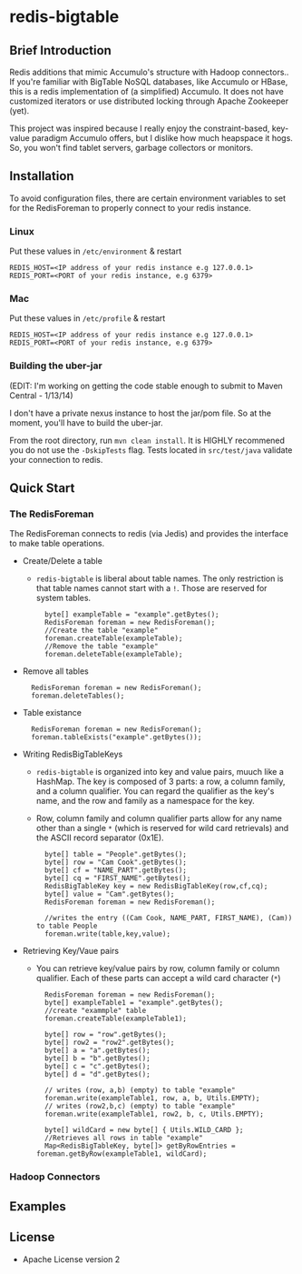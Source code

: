 redis-bigtable
==============
## Brief Introduction

Redis additions that mimic Accumulo's structure with Hadoop connectors..  If you're familiar with BigTable NoSQL databases, like Accumulo or HBase, this is a redis implementation of (a simplified) Accumulo. It does not have customized iterators or use distributed locking through Apache Zookeeper (yet). 

This project was inspired because I really enjoy the constraint-based, key-value paradigm Accumulo offers, but I dislike how much heapspace it hogs. So, you won't find tablet servers, garbage collectors or monitors.

## Installation

To avoid configuration files, there are certain environment variables to set for the RedisForeman to properly connect to your redis instance.

### Linux

Put these values in `/etc/environment` & restart

    REDIS_HOST=<IP address of your redis instance e.g 127.0.0.1>
    REDIS_PORT=<PORT of your redis instance, e.g 6379>

### Mac

Put these values in `/etc/profile` & restart

    REDIS_HOST=<IP address of your redis instance e.g 127.0.0.1>
    REDIS_PORT=<PORT of your redis instance, e.g 6379>
    

### Building the uber-jar

(EDIT: I'm working on getting the code stable enough to submit to Maven Central - 1/13/14)

I don't have a private nexus instance to host the jar/pom file. So at the moment, you'll have to build the uber-jar.

From the root directory, run `mvn clean install`. It is HIGHLY recommened you do not use the `-DskipTests` flag. Tests located in `src/test/java` validate your connection to redis.

## Quick Start

### The RedisForeman

The RedisForeman connects to redis (via Jedis) and provides the interface to make table operations.

* Create/Delete a table
    * `redis-bigtable` is liberal about table names. The only restriction is that table names cannot start with a `!`. Those are reserved for system tables. 


            byte[] exampleTable = "example".getBytes();
            RedisForeman foreman = new RedisForeman();
            //Create the table "example"
            foreman.createTable(exampleTable); 
            //Remove the table "example"
            foreman.deleteTable(exampleTable);

* Remove all tables


        RedisForeman foreman = new RedisForeman();
        foreman.deleteTables();
        
* Table existance


        RedisForeman foreman = new RedisForeman();
        foreman.tableExists("example".getBytes());
        
* Writing RedisBigTableKeys
    * `redis-bigtable` is organized into key and value pairs, muuch like a HashMap. The key is composed of 3 parts: a row, a column family, and a column qualifier. You can regard the qualifier as the key's name, and the row and family as a namespace for the key.
    * Row, column family and column qualifier parts allow for any name other than a single `*` (which is reserved for wild card retrievals) and the ASCII record separator (0x1E).


            byte[] table = "People".getBytes();
            byte[] row = "Cam Cook".getBytes();
            byte[] cf = "NAME_PART".getBytes();
            byte[] cq = "FIRST_NAME".getBytes();
            RedisBigTableKey key = new RedisBigTableKey(row,cf,cq);
            byte[] value = "Cam".getBytes();
            RedisForeman foreman = new RedisForeman();
            
            //writes the entry ((Cam Cook, NAME_PART, FIRST_NAME), (Cam)) to table People
            foreman.write(table,key,value);

     

* Retrieving Key/Vaue pairs
    * You can retrieve key/value pairs by row, column family or column qualifier. Each of these parts can accept a wild card character (`*`)


            RedisForeman foreman = new RedisForeman();
            byte[] exampleTable1 = "example".getBytes();
            //create "exammple" table
            foreman.createTable(exampleTable1);
            
            byte[] row = "row".getBytes();
            byte[] row2 = "row2".getBytes();
            byte[] a = "a".getBytes();
            byte[] b = "b".getBytes();
            byte[] c = "c".getBytes();
            byte[] d = "d".getBytes();
            
            // writes (row, a,b) (empty) to table "example"
            foreman.write(exampleTable1, row, a, b, Utils.EMPTY);
            // writes (row2,b,c) (empty) to table "example"
            foreman.write(exampleTable1, row2, b, c, Utils.EMPTY);
            
            byte[] wildCard = new byte[] { Utils.WILD_CARD };
            //Retrieves all rows in table "example"
            Map<RedisBigTableKey, byte[]> getByRowEntries = foreman.getByRow(exampleTable1, wildCard);

### Hadoop Connectors

## Examples

## License

* Apache License version 2
